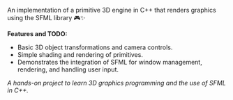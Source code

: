 An implementation of a primitive 3D engine in C++ that renders graphics using the SFML library 🎮✨

****Features and TODO:**** 
  - Basic 3D object transformations and camera controls.
  - Simple shading and rendering of primitives.
  - Demonstrates the integration of SFML for window management, rendering, and handling user input.

_A hands-on project to learn 3D graphics programming and the use of SFML in C++._
